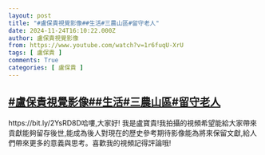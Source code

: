 ```yaml
---
layout: post
title: "#盧保貴視覺影像##生活#三農山區#留守老人"
date: 2024-11-24T16:10:22.000Z
author: 盧保貴視覺影像
from: https://www.youtube.com/watch?v=1r6fuqU-XrU
tags: [ 盧保貴 ]
comments: True
categories: [ 盧保貴 ]
---
```

<!--1732464622000-->
[#盧保貴視覺影像##生活#三農山區#留守老人](https://www.youtube.com/watch?v=1r6fuqU-XrU)
------

<div>
https://bit.ly/2YsRD8D哈嘍,大家好! 我是盧寶貴!我拍攝的視頻希望能給大家帶來貢獻能夠留存後世,能成為後人對現在的歷史參考期待影像能為將來保留文獻,給人們帶來更多的意義與思考。喜歡我的視頻記得評論哦!
</div>
